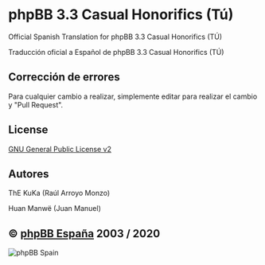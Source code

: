 phpBB 3.3 Casual Honorifics (Tú)
================================

Official Spanish Translation for phpBB 3.3 Casual Honorifics (TÚ)

Traducción oficial a Español de phpBB 3.3 Casual Honorifics (TÚ)

## Corrección de errores
Para cualquier cambio a realizar, simplemente editar para realizar el cambio y "Pull Request".

## License
[GNU General Public License v2](http://opensource.org/licenses/GPL-2.0)

## Autores
ThE KuKa (Raúl Arroyo Monzo)

Huan Manwë (Juan Manuel)


## © [phpBB España](https://www.phpbb-es.com) 2003 / 2020

![phpBB Spain](https://www.phpbb-es.com/images/logo_new_small.png) 
